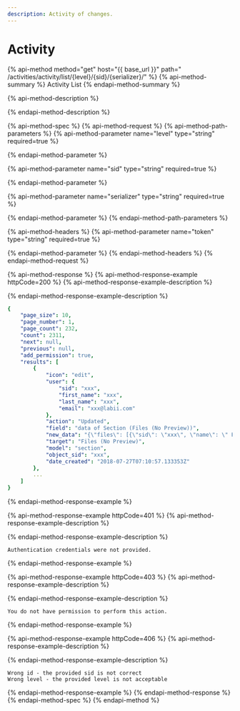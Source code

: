 ```yaml
---
description: Activity of changes.
---
```


# Activity

{% api-method method="get" host="{{ base\_url }}" path=" /activities/activity/list/{level}/{sid}/{serializer}/" %}
{% api-method-summary %}
Activity List
{% endapi-method-summary %}

{% api-method-description %}

{% endapi-method-description %}

{% api-method-spec %}
{% api-method-request %}
{% api-method-path-parameters %}
{% api-method-parameter name="level" type="string" required=true %}

{% endapi-method-parameter %}

{% api-method-parameter name="sid" type="string" required=true %}

{% endapi-method-parameter %}

{% api-method-parameter name="serializer" type="string" required=true %}

{% endapi-method-parameter %}
{% endapi-method-path-parameters %}

{% api-method-headers %}
{% api-method-parameter name="token" type="string" required=true %}

{% endapi-method-parameter %}
{% endapi-method-headers %}
{% endapi-method-request %}

{% api-method-response %}
{% api-method-response-example httpCode=200 %}
{% api-method-response-example-description %}

{% endapi-method-response-example-description %}

```yaml
{
    "page_size": 10,
    "page_number": 1,
    "page_count": 232,
    "count": 2311,
    "next": null,
    "previous": null,
    "add_permission": true,
    "results": [
        {
            "icon": "edit",
            "user": {
                "sid": "xxx",
                "first_name": "xxx",
                "last_name": "xxx",
                "email": "xxx@labii.com"
            },
            "action": "Updated",
            "field": "data of Section (Files (No Preview))",
            "new_data": "{\"files\": [{\"sid\": \"xxx\", \"name\": \" FL143: xxx.xlsx (v3)\"}, {\"sid\": \"xxx\", \"name\": \" FL141: xxx.xlsx (v3)\"}, {\"sid\": \"xxx\", \"name\": \" FL8: xxx.xlsx (v3)\"}]}",
            "target": "Files (No Preview)",
            "model": "section",
            "object_sid": "xxx",
            "date_created": "2018-07-27T07:10:57.133353Z"
        },
        ...
    ]
}
```
{% endapi-method-response-example %}

{% api-method-response-example httpCode=401 %}
{% api-method-response-example-description %}

{% endapi-method-response-example-description %}

```
Authentication credentials were not provided.
```
{% endapi-method-response-example %}

{% api-method-response-example httpCode=403 %}
{% api-method-response-example-description %}

{% endapi-method-response-example-description %}

```
You do not have permission to perform this action.
```
{% endapi-method-response-example %}

{% api-method-response-example httpCode=406 %}
{% api-method-response-example-description %}

{% endapi-method-response-example-description %}

```
Wrong id - the provided sid is not correct
Wrong level - the provided level is not acceptable
```
{% endapi-method-response-example %}
{% endapi-method-response %}
{% endapi-method-spec %}
{% endapi-method %}



